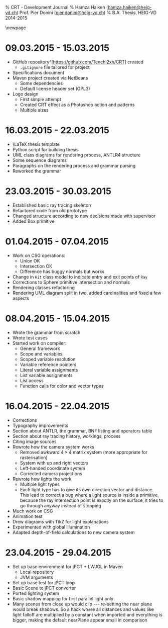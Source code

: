 % CRT - Development Journal
% Hamza Haiken (hamza.haiken@heig-vd.ch)
  Prof. Pier Donini (pier.donini@heig-vd.ch)
% B.A. Thesis, HEIG-VD 2014-2015

\newpage

# 09.03.2015 - 15.03.2015

- GitHub repository^[https://github.com/Tenchi2xh/CRT] created
    - `.gitignore` file tailored for project
- Specifications document
- Maven project created via NetBeans
    - Some dependencies
    - Default license header set (GPL3)
- Logo design
    - First simple attempt
    - Created CRT effect as a Photoshop action and patterns
    - Multiple sizes

# 16.03.2015 - 22.03.2015

- \LaTeX thesis template
- Python script for building thesis
- UML class diagrams for rendering process, ANTLR4 structure
- Some sequence diagrams
- Paragraphs on the rendering process and grammar parsing
- Reworked the grammar

# 23.03.2015 - 30.03.2015

- Established basic ray tracing skeleton
- Refactored code from old prototype
- Changed structure according to new decisions made with supervisor
- Added Box primitive

# 01.04.2015 - 07.04.2015

- Work on CSG operations:
    + Union OK
    + Intersection OK
    + Difference has buggy normals but works
- Change in `Hit` class model to indicate entry and exit points of `Ray`
- Corrections to Sphere primitive intersection and normals
- Rendering classes refactoring
- Rendering UML diagram split in two, added cardinalities and fixed a few aspects

# 08.04.2015 - 15.04.2015

- Wrote the grammar from scratch
- Wrote test cases
- Started work on compiler:
    - General framework
    - Scope and variables
    - Scoped variable resolution
    - Variable reference pointers
    - Literal variable assignments
    - List variable assignments
    - List access
    - Function calls for color and vector types

# 16.04.2015 - 22.04.2015

- Corrections
- Typography improvements
- Section about ANTLR, the grammar, BNF listing and operators table
- Section about ray tracing history, workings, process
- Citing image sources
- Rewrote how the camera system works
    + Removed awkward $4 \times 4$ matrix system (more appropriate for rasterisation)
    + System with up and right vectors
    + Left-handed coordinate system
    + Corrected camera projections
- Rewrote how lights the work
    + Multiple light types
    + Each light type has to give its own direction vector and distance. This lead to correct a bug where a light source is inside a primitive, because the ray intersection point is exactly on the surface, it tries to go through anyway instead of stopping
- Much work on CSG
- Animation test
- Drew diagrams with TikZ for light explanations
- Experimented with global illumination
- Adapted depth-of-field calculations to new camera system

# 23.04.2015 - 29.04.2015

- Set up base environment for jPCT + LWJGL in Maven
    + Local repository
    + JVM arguments
- Set up base test for jPCT loop
- Basic Scene to jPCT converter
- Ported lighting system
- Basic shadow mapping for first parallel light only
- Many scenes from close up would clip --- re-setting the near plane would break shadows. So a hack where all distances and values like light falloff are multiplied by a constant when imported and everything is bigger, making the default nearPlane appear small in comparison
